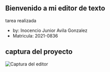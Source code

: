 ## Bienvenido a mi editor de texto
tarea realizada 
- by: Inocencio Junior Avila Gonzalez
- Matricula: 2021-0836
## captura del proyecto
![Captura del editor](https://user-images.githubusercontent.com/95358159/157170097-a76942b4-1c4b-4e10-8b64-76701816568d.png)
